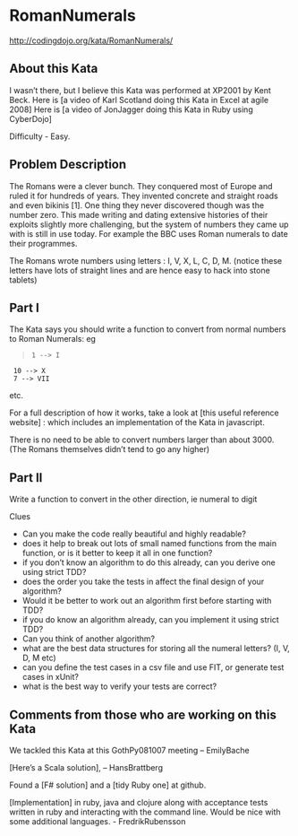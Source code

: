 # RomanNumerals

http://codingdojo.org/kata/RomanNumerals/
## About this Kata

I wasn’t there, but I believe this Kata was performed at XP2001 by Kent Beck. Here is [a video of Karl Scotland doing this Kata in Excel at agile 2008] Here is [a video of JonJagger doing this Kata in Ruby using CyberDojo]

Difficulty - Easy.

## Problem Description

The Romans were a clever bunch. They conquered most of Europe and ruled it for hundreds of years. They invented concrete and straight roads and even bikinis [1]. One thing they never discovered though was the number zero. This made writing and dating extensive histories of their exploits slightly more challenging, but the system of numbers they came up with is still in use today. For example the BBC uses Roman numerals to date their programmes.

The Romans wrote numbers using letters : I, V, X, L, C, D, M. (notice these letters have lots of straight lines and are hence easy to hack into stone tablets)

## Part I

The Kata says you should write a function to convert from normal numbers to Roman Numerals: eg

>     1 --> I
     10 --> X
     7 --> VII

etc.

For a full description of how it works, take a look at [this useful reference website] : which includes an implementation of the Kata in javascript.

There is no need to be able to convert numbers larger than about 3000. (The Romans themselves didn’t tend to go any higher)

## Part II

Write a function to convert in the other direction, ie numeral to digit

Clues

* Can you make the code really beautiful and highly readable?
* does it help to break out lots of small named functions from the main function, or is it better to keep it all in one function?
* if you don’t know an algorithm to do this already, can you derive one using strict TDD?
* does the order you take the tests in affect the final design of your algorithm?
* Would it be better to work out an algorithm first before starting with TDD?
* if you do know an algorithm already, can you implement it using strict TDD?
* Can you think of another algorithm?
* what are the best data structures for storing all the numeral letters? (I, V, D, M etc)
* can you define the test cases in a csv file and use FIT, or generate test cases in xUnit?
* what is the best way to verify your tests are correct?

## Comments from those who are working on this Kata

We tackled this Kata at this GothPy081007 meeting – EmilyBache

[Here’s a Scala solution], – HansBrattberg

Found a [F# solution] and a [tidy Ruby one] at github.

[Implementation] in ruby, java and clojure along with acceptance tests written in ruby and interacting with the command line. Would be nice with some additional languages. - FredrikRubensson
